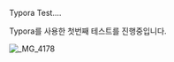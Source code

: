 Typora Test....

Typora를 사용한 첫번째 테스트를 진행중입니다. 

![_MG_4178](C:\Users\s2010\OneDrive\GitBLog\_photo\_MG_4178.JPG)